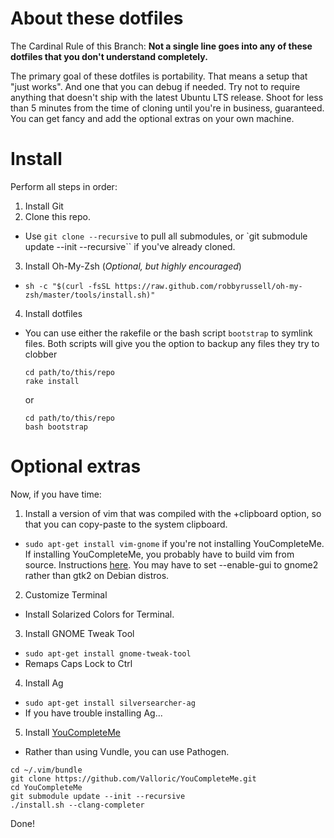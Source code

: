 # About these dotfiles
The Cardinal Rule of this Branch: **Not a single line goes into any of these dotfiles that you don't understand completely.**

The primary goal of these dotfiles is portability. That means a setup that "just works". And one that you can debug if needed. Try not to require anything that doesn't ship with the latest Ubuntu LTS release. Shoot for less than 5 minutes from the time of cloning until you're in business, guaranteed. You can get fancy and add the optional extras on your own machine. 

# Install
Perform all steps in order: 

1. Install Git
2. Clone this repo.
  * Use `git clone --recursive` to pull all submodules, or `git submodule update --init --recursive`` if you've already cloned. 
3. Install Oh-My-Zsh (*Optional, but highly encouraged*) 
  * `sh -c "$(curl -fsSL https://raw.github.com/robbyrussell/oh-my-zsh/master/tools/install.sh)"`
4. Install dotfiles
 * You can use either the rakefile or the bash script `bootstrap` to symlink files. 
   Both scripts will give you the option to backup any files they try to clobber 
    ```
    cd path/to/this/repo
    rake install
    ```
    or
    ```
    cd path/to/this/repo
    bash bootstrap
    ```

# Optional extras
Now, if you have time:

1. Install a version of vim that was compiled with the +clipboard option, so that you can copy-paste to the system clipboard. 
  * `sudo apt-get install vim-gnome` if you're not installing YouCompleteMe. 
    If installing YouCompleteMe, you probably have to build vim from source. 
    Instructions [here](https://github.com/Valloric/YouCompleteMe). You may have 
    to set --enable-gui to gnome2 rather than gtk2 on Debian distros.
2. Customize Terminal
  * Install Solarized Colors for Terminal. 
3. Install GNOME Tweak Tool
  * `sudo apt-get install gnome-tweak-tool`
  * Remaps Caps Lock to Ctrl
4. Install Ag
  * `sudo apt-get install silversearcher-ag`
  * If you have trouble installing Ag...
5. Install [YouCompleteMe](https://github.com/Valloric/YouCompleteMe)
  * Rather than using Vundle, you can use Pathogen. 
  ```
  cd ~/.vim/bundle
  git clone https://github.com/Valloric/YouCompleteMe.git
  cd YouCompleteMe
  git submodule update --init --recursive
  ./install.sh --clang-completer
  ```  
  Done!
